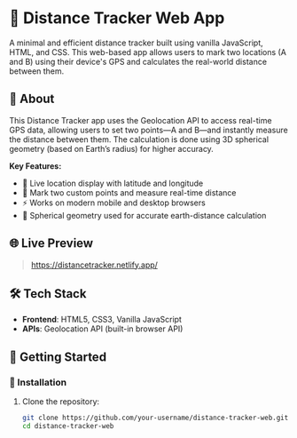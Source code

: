 # 📏 Distance Tracker Web App

A minimal and efficient distance tracker built using vanilla JavaScript, HTML, and CSS. This web-based app allows users to mark two locations (A and B) using their device's GPS and calculates the real-world distance between them.

## 📌 About

This Distance Tracker app uses the Geolocation API to access real-time GPS data, allowing users to set two points—A and B—and instantly measure the distance between them. The calculation is done using 3D spherical geometry (based on Earth’s radius) for higher accuracy.

**Key Features:**
- 📍 Live location display with latitude and longitude
- 🧭 Mark two custom points and measure real-time distance
- ⚡ Works on modern mobile and desktop browsers
- 📐 Spherical geometry used for accurate earth-distance calculation

## 🌐 Live Preview

> https://distancetracker.netlify.app/

## 🛠️ Tech Stack

- **Frontend**: HTML5, CSS3, Vanilla JavaScript
- **APIs**: Geolocation API (built-in browser API)

## 🚀 Getting Started

### 🔧 Installation

1. Clone the repository:
   ```bash
   git clone https://github.com/your-username/distance-tracker-web.git
   cd distance-tracker-web
